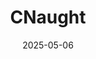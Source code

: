 ---  
layout: startup_page  
title: "CNaught"  
id: "cnaught.com"  
permalink: "/cnaughtcnaught.com05062025/"  
website: "https://www.cnaught.com/"  
funding_round: "Seed"  
funding_amount: "$4.5M"  
investors: "Bow Capital, FJ Labs, Silence VC, Karman Ventures, Marketplace Capital"  
about: "CNaught is a carbon credit platform that helps businesses confidently use high-integrity carbon credits by simplifying the complex carbon landscape. It provides tools and expertise for climate-positive decisions, offering a guaranteed portfolio of high-quality credits to enable meaningful climate action."  
markets: "ClimateTech, Enterprise Software, Environmental Consulting, GreenTech, Information Technology"  
hq: "San Francisco, California, United States"  
founded_year: "2022"  
linkedin: "https://www.linkedin.com/company/cnaught"  
twitter: "https://twitter.com/usecnaught"  
instagram: ""  
facebook: ""  
crunchbase: "https://www.crunchbase.com/organization/cnaught"  
pitchbook: "https://pitchbook.com/profiles/company/510488-65"  

date_display: "06-May-2025"  
date: "2025-05-06"

# SEO Optimization  
meta_title: "CNaught - Seed Funding ($4.5M)"  
meta_description: "CNaught, CNaught is a carbon credit platform that helps businesses confidently use high-integrity carbon credits by simplifying the complex carbon landscape. I..."  
meta_keywords: "CNaught, ClimateTech, Enterprise Software, Environmental Consulting, GreenTech, Information Technology, Seed funding"  
canonical_url: "https://startup.projectstartups.com/cnaughtcnaught.com05062025/"  
---